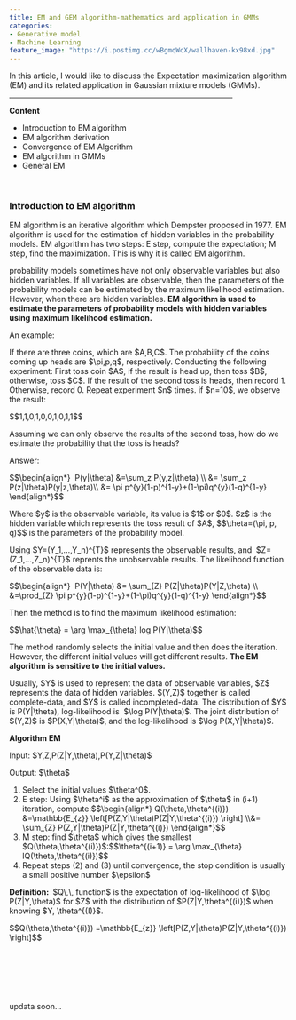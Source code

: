 ```yaml
---
title: EM and GEM algorithm-mathematics and application in GMMs
categories:
- Generative model
- Machine Learning
feature_image: "https://i.postimg.cc/wBgmqWcX/wallhaven-kx98xd.jpg"
---
```


<head>
    <script src="https://cdn.mathjax.org/mathjax/latest/MathJax.js?config=TeX-AMS-MML_HTMLorMML" type="text/javascript"></script>
    <script type="text/x-mathjax-config">
        MathJax.Hub.Config({
            tex2jax: {
            skipTags: ['script', 'noscript', 'style', 'textarea', 'pre'],
            inlineMath: [['$','$']]
            }
        });
    </script>
</head>


<p>In this article, I would like to discuss the Expectation maximization algorithm (EM) and its related application in Gaussian mixture models (GMMs).</p>
<hr style="filter: alpha(opacity=100,finishopacity=0,style=3);" size="3" width="80%" />
<p><strong>Content</strong></p>
<ul>
<li>Introduction to EM algorithm</li>
<li>EM algorithm derivation</li>
<li>Convergence of EM Algorithm</li>
<li>EM algorithm in GMMs</li>
<li>General EM</li>
</ul>
<p>&nbsp;</p>
<h3><strong>Introduction to EM algorithm</strong></h3>
<p>EM algorithm is an iterative algorithm which Dempster proposed in 1977. EM algorithm is used for the estimation of hidden variables in the probability models. EM algorithm has two steps: E step, compute the expectation; M step, find the maximization. This is why it is called EM algorithm.</p>
<p>probability models sometimes have not only observable variables but also hidden variables. If all variables are observable, then the parameters of the probability models can be estimated by the maximum likelihood estimation. However, when there are hidden variables. <strong>EM algorithm is used to estimate the parameters of probability models with hidden variables using maximum likelihood estimation.</strong>&nbsp;</p>
<p>An example:</p>
<p>If there are three coins, which are $A,B,C$. The probability of the coins coming up heads are $\pi,p,q$, respectively. Conducting the following experiment: First toss coin $A$, if the result is head up, then toss $B$, otherwise, toss $C$. If the result of the second toss is heads, then record 1. Otherwise, record 0. Repeat experiment $n$ times. if $n=10$, we observe the result:</p>
<p>$$1,1,0,1,0,0,1,0,1,1$$</p>
<p>Assuming we can only observe the results of the second toss, how do we estimate the probability that the toss is heads?</p>
<p>Answer:</p>
<p>$$\begin{align*}&nbsp; P(y|\theta) &amp;=\sum_z P(y,z|\theta) \\ &amp;= \sum_z P(z|\theta)P(y|z,\theta)\\ &amp;= \pi p^{y}(1-p)^{1-y}+(1-\pi)q^{y}(1-q)^{1-y} \end{align*}$$</p>
<p>Where $y$ is the observable variable, its value is $1$ or $0$. $z$ is the hidden variable which represents the toss result of $A$, $$\theta=(\pi, p, q)$$ is the parameters of the probability model.&nbsp;</p>
<p>Using $Y=(Y_1,...,Y_n)^{T}$ represents the observable results, and&nbsp; $Z=(Z_1,...,Z_n)^{T}$ reprents the unobservable results. The likelihood function of the observable data is:</p>
<p>$$\begin{align*}&nbsp; P(Y|\theta) &amp;= \sum_{Z} P(Z|\theta)P(Y|Z,\theta) \\ &amp;=\prod_{Z} \pi p^{y}(1-p)^{1-y}+(1-\pi)q^{y}(1-q)^{1-y} \end{align*}$$</p>
<p>Then the method is to find the maximum likelihood estimation:</p>
<p>$$\hat{\theta} = \arg \max_{\theta} log P(Y|\theta)$$</p>
<p>The method randomly selects the initial value and then does the iteration. However, the different initial values will get different results. <strong>The EM algorithm is sensitive to the initial values.</strong>&nbsp;</p>
<p>Usually, $Y$ is used to represent the data of observable variables, $Z$ represents the data of hidden variables. $(Y,Z)$ together is called complete-data, and $Y$ is called incompleted-data. The distribution of $Y$ is P(Y|\theta), log-likelihood is &nbsp;$\log P(Y|\theta)$. The joint distribution of $(Y,Z)$ is $P(X,Y|\theta)$, and the log-likelihood is $\log P(X,Y|\theta)$.</p>
<p><strong>Algorithm EM</strong></p>
<p>Input: $Y,Z,P(Z|Y,\theta),P(Y,Z|\theta)$</p>
<p>Output: $\theta$</p>
<ol>
<li>Select the initial values $\theta^0$.</li>
<li>E step: Using $\theta^i$ as the approximation of $\theta$ in (i+1) iteration, compute:$$\begin{align*} Q(\theta,\theta^{(i)}) &amp;=\mathbb{E_{z}} \left[P(Z,Y|\theta)P(Z|Y,\theta^{(i)}) \right] \\&amp;= \sum_{Z} P(Z,Y|\theta)P(Z|Y,\theta^{(i)}) \end{align*}$$</li>
<li>M step: find $\theta$ which gives the smallest $Q(\theta,\theta^{(i)})$:$$\theta^{(i+1)} = \arg \max_{\theta} lQ(\theta,\theta^{(i)})$$</li>
<li>Repeat steps (2) and (3) until convergence, the stop condition is usually a small positive number $\epsilon$</li>
</ol>
<p><strong>Definition: </strong>&nbsp;$Q\,\, function$ is the expectation of log-likelihood of $\log P(Z|Y,\theta)$ for $Z$ with the distribution of $P(Z|Y,\theta^{(i)})$ when knowing $Y, \theta^{(I)}$.</p>
<p>$$Q(\theta,\theta^{(i)}) =\mathbb{E_{z}} \left[P(Z,Y|\theta)P(Z|Y,\theta^{(i)}) \right]$$</p>
<p>&nbsp;</p>
<p>&nbsp;</p>
<p>&nbsp;</p>

updata soon...
